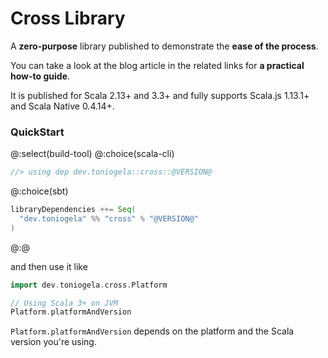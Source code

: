 # Cross Library

A **zero-purpose** library published to demonstrate the **ease of the process**.

You can take a look at the blog article in the related links for **a practical how-to guide**.

It is published for Scala 2.13+ and 3.3+ and fully supports Scala.js 1.13.1+ and Scala Native 0.4.14+.

### QuickStart
@:select(build-tool)
@:choice(scala-cli)
```scala
//> using dep dev.toniogela::cross::@VERSION@
```
@:choice(sbt)
```scala
libraryDependencies ++= Seq(
  "dev.toniogela" %% "cross" % "@VERSION@"
)
```
@:@

and then use it like

```scala mdoc
import dev.toniogela.cross.Platform

// Using Scala 3+ on JVM
Platform.platformAndVersion
```

`Platform.platformAndVersion` depends on the platform and the Scala version you're using.
